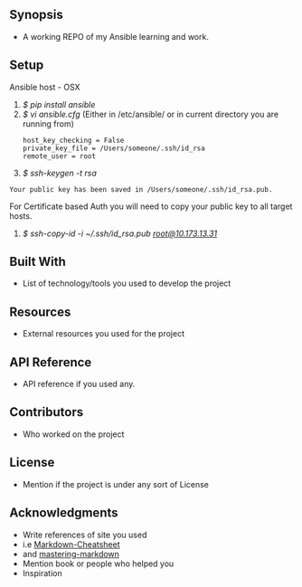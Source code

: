 ## Synopsis
+ A working REPO of my Ansible learning and work.

## Setup
 
Ansible host - OSX
1. *$ pip install ansible*
1. *$ vi ansible.cfg*    (Either in /etc/ansible/ or in current directory you are running from)
    ```[defaults]
    host_key_checking = False
    private_key_file = /Users/someone/.ssh/id_rsa
    remote_user = root
    ```
1. *$ ssh-keygen -t rsa*
```Your identification has been saved in /Users/someone/.ssh/id_rsa.
Your public key has been saved in /Users/someone/.ssh/id_rsa.pub.
```
For Certificate based Auth you will need to copy your public key to all target hosts.
1. *$ ssh-copy-id -i ~/.ssh/id_rsa.pub root@10.173.13.31*




## Built With
+ List of technology/tools you used to develop the project
## Resources
+ External resources you used for the project
## API Reference
+ API reference if you used any.
## Contributors
+ Who worked on the project
## License
+ Mention if the project is under any sort of License
## Acknowledgments
+ Write references of site you used
+ i.e [Markdown-Cheatsheet](https://github.com/adam-p/markdown-here/wiki/Markdown-Cheatsheet)
+ and [mastering-markdown](https://guides.github.com/features/mastering-markdown/)
+ Mention book or people who helped you
+ Inspiration